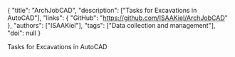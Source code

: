 {
  "title": "ArchJobCAD",
  "description": ["Tasks for Excavations in AutoCAD"],
  "links": {
    "GitHub": "https://github.com/ISAAKiel/ArchJobCAD"
  },
  "authors": ["ISAAKiel"],
  "tags": ["Data collection and management"],
  "doi": null
}

<!-- Generated by csv2md.R – do not edit by hand -->

Tasks for Excavations in AutoCAD